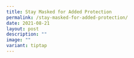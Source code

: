```yaml
---
title: Stay Masked for Added Protection
permalink: /stay-masked-for-added-protection/
date: 2021-08-21
layout: post
description: ""
image: ""
variant: tiptap
---
```

